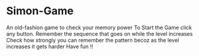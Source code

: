 # Simon-Game
An old-fashion game to check your memory power
To Start the Game click any button.
Remember the sequence that goes on while the level increases
Check how strongly you can remember the pattern becoz as the level increases it gets harder
Have fun !!
